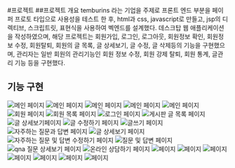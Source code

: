 #프로젝트
##프로젝트 개요
temburins 라는 기업을 주제로 프론트 엔드 부분을 페이퍼 프로토 타입으로 사용성을 테스트 한 후, html과 css, javascript로 만들고, jsp의 디렉티브, 스크립트릿, 표현식을 사용하여 벡엔드를 설계했다. 데스크탑 웹 애플리케이션을 작성하였으며, 해당 프로젝트는 회원가입, 로그인, 로그아웃, 회원정보 확인, 회원정보 수정, 회원탈퇴, 회원의 글 목록, 글 상세보기, 글 수정, 글 삭제등의 기능을 구현했으며, 관리자는 일반 회원의 관리기능인 회원 정보 수정, 회원 강제 탈퇴, 회원 통계, 글관리 기능 등을 구현했다.

## 기능 구현
![메인 페이지](./img/pro01_1.png "메인페이지 첫 번째")
![메인 페이지](./img/pro01_2.png "메인페이지 두 번째")
![메인 페이지](./img/pro01_3.png "메인페이지 세 번째")
![메인 페이지](./img/pro01_4.png "메인페이지 네 번째")
![메인 페이지](./img/pro01_5.png "메인페이지 다섯 번째")
![회원 페이지](./img/pro01_6.png "회원페이지")
![회원 목록 페이지](./img/pro01_7.png "회원목록페이지")
![로그인 페이지](./img/pro01_8.png "로그인페이지")
![게시판 글 목록 페이지](./img/pro01_9.png "게시판 글 목록 페이지")
![글 상세보기페이지](./img/pro01_10.png "글 상세보기")
![글 수정하기 페이지](./img/pro01_11.png "글 수정하기")
![글쓰기 페이지](./img/pro01_12.png "글쓰기")
![자주하는 질문과 답변 페이지](./img/pro01_13.png "자주하는 질문과 답변")
![글 상세보기 페이지](./img/pro01_14.png "질문 상세보기")
![자주하는 질문 및 답변 수정하기 페이지](./img/pro01_15.png "자주하는 질문 및 답변 수정하기")
![질문 및 답변 페이지](./img/pro01_16.png "질문 및 답변")
![qna 질문 상세보기 페이지](./img/pro01_17.png "qna 질문 상세보기")
![온라인 상담하기 페이지](./img/pro01_18.png "온라인 상담하기")
![페이지](./img/pro01_19.png "")
![페이지](./img/pro01_20.png "")
![페이지](./img/pro01_21.png "")
![페이지](./img/pro01_22.png "")
![페이지](./img/pro01_23.png "")
![페이지](./img/pro01_24.png "")
![페이지](./img/pro01_25.png "")

